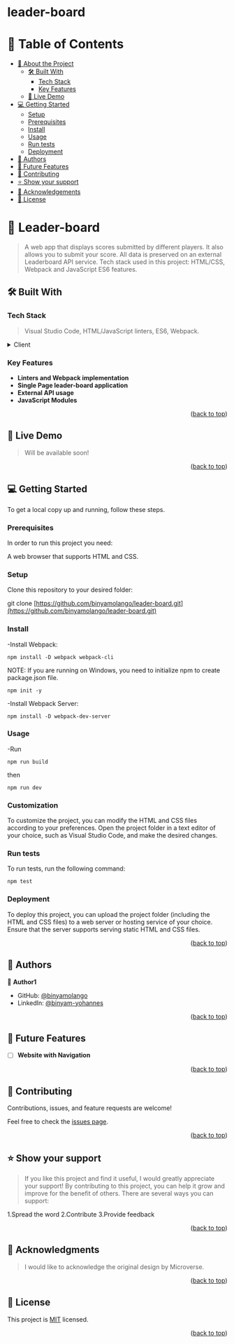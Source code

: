 # leader-board

# 📗 Table of Contents

- [📖 About the Project](#about-project)
  - [🛠 Built With](#built-with)
    - [Tech Stack](#tech-stack)
    - [Key Features](#key-features)
  - [🚀 Live Demo](#live-demo)
- [💻 Getting Started](#getting-started)
  - [Setup](#setup)
  - [Prerequisites](#prerequisites)
  - [Install](#install)
  - [Usage](#usage)
  - [Run tests](#run-tests)
  - [Deployment](#deployment)
- [👥 Authors](#authors)
- [🔭 Future Features](#future-features)
- [🤝 Contributing](#contributing)
- [⭐️ Show your support](#support)
- [🙏 Acknowledgements](#acknowledgements)
- [📝 License](#license)

<!-- PROJECT DESCRIPTION -->

# 📖 Leader-board <a name="about-project"></a>

> A web app that displays scores submitted by different players. It also allows you to submit your score. All data is preserved on an external Leaderboard API service. Tech stack used in this project: HTML/CSS, Webpack and JavaScript ES6 features.


## 🛠 Built With <a name="built-with"></a>

### Tech Stack <a name="tech-stack"></a>

> Visual Studio Code, HTML/JavaScript linters, ES6, Webpack.

<details>
  <summary>Client</summary>
  <ul>
    <li><a href="#">HTML</a></li>
    <li><a href="#">CSS</a></li>
    <li><a href="#">JavaScript ES6</a></li>
    <li><a href="#">Webpack</a></li>
  </ul>
</details>


<!-- Features -->

### Key Features <a name="key-features"></a>


- **Linters and Webpack implementation**
- **Single Page leader-board application**
- **External API usage**
- **JavaScript Modules**



<p align="right">(<a href="#readme-top">back to top</a>)</p>

<!-- LIVE DEMO -->

## 🚀 Live Demo <a name="live-demo"></a>

> Will be available soon!

<p align="right">(<a href="#readme-top">back to top</a>)</p>

<!-- GETTING STARTED -->

## 💻 Getting Started <a name="getting-started"></a>



To get a local copy up and running, follow these steps.

### Prerequisites


In order to run this project you need:

A web browser that supports HTML and CSS.

### Setup

Clone this repository to your desired folder:

git clone [https://github.com/binyamolango/leader-board.git](https://github.com/binyamolango/leader-board.git)

### Install

-Install Webpack:

`npm install -D webpack webpack-cli`

NOTE: If you are running on Windows, you need to initialize npm to create package.json file.

`npm init -y`

-Install Webpack Server:

`npm install -D webpack-dev-server`

### Usage

-Run

`npm run build`

then

`npm run dev`


### Customization
To customize the project, you can modify the HTML and CSS files according to your preferences. Open the project folder in a text editor of your choice, such as Visual Studio Code, and make the desired changes.


### Run tests

To run tests, run the following command:

`npm test`

### Deployment

To deploy this project, you can upload the project folder (including the HTML and CSS files) to a web server or hosting service of your choice. Ensure that the server supports serving static HTML and CSS files.

<p align="right">(<a href="#readme-top">back to top</a>)</p>

<!-- AUTHORS -->

## 👥 Authors <a name="authors"></a>


👤 **Author1**

- GitHub: [@binyamolango](https://github.com/binyamolango)
- LinkedIn: [@binyam-yohannes](https://www.linkedin.com/in/binyam-yohannes-44869b268/)


<p align="right">(<a href="#readme-top">back to top</a>)</p>

<!-- FUTURE FEATURES -->

## 🔭 Future Features <a name="future-features"></a>

- [ ] **Website with Navigation**

<p align="right">(<a href="#readme-top">back to top</a>)</p>

<!-- CONTRIBUTING -->

## 🤝 Contributing <a name="contributing"></a>

Contributions, issues, and feature requests are welcome!

Feel free to check the [issues page](../../issues/).

<p align="right">(<a href="#readme-top">back to top</a>)</p>

<!-- SUPPORT -->

## ⭐️ Show your support <a name="support"></a>

> If you like this project and find it useful, I would greatly appreciate your support! By contributing to this project, you can help it grow and improve for the benefit of others. There are several ways you can support:

1.Spread the word
2.Contribute
3.Provide feedback

<p align="right">(<a href="#readme-top">back to top</a>)</p>

<!-- ACKNOWLEDGEMENTS -->

## 🙏 Acknowledgments <a name="acknowledgements"></a>



> I would like to acknowledge the original design by Microverse.

<p align="right">(<a href="#readme-top">back to top</a>)</p>




<!-- LICENSE -->

## 📝 License <a name="license"></a>

This project is [MIT](./LICENSE) licensed.


<p align="right">(<a href="#readme-top">back to top</a>)</p>
